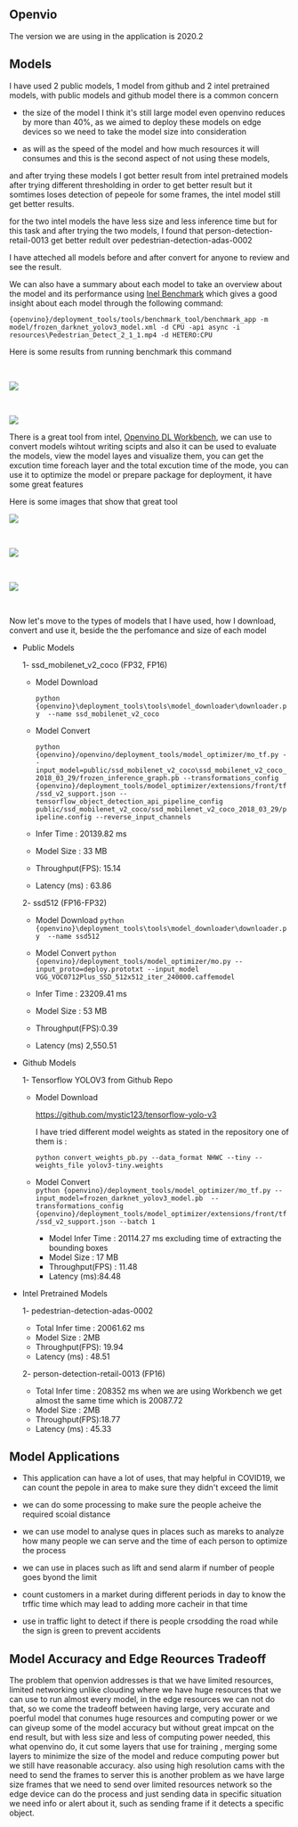 ## Openvio 

  The version we are using in the application is 2020.2
  
## Models

I have used 2 public models, 1 model from github and 2 intel pretrained models, with public models and github model there is a common concern

- the size of the model I think it's still large model even openvino reduces by more than 40%, as we aimed to deploy these models on edge devices so we need to take the model size into consideration

-  as will as the speed of the model and how much resources it will consumes and this is the second aspect of not using these models, 

and after trying these models I got better result from intel pretrained models after trying different thresholding in order to get better result but it somtimes loses detection of pepeole for some frames, the intel model still get better results.

for the two intel models the have less size and less inference time but for this task and after trying the two models, I found that person-detection-retail-0013 get better redult over pedestrian-detection-adas-0002  

I have atteched all models before and after convert for anyone to review and see the result.

We can also have a summary about each model to take an overview about the model and its performance using [Inel Benchmark](https://docs.openvinotoolkit.org/latest/_inference_engine_samples_benchmark_app_README.html) which gives a good insight about each model through the following command:

```{openvino}/deployment_tools/tools/benchmark_tool/benchmark_app -m model/frozen_darknet_yolov3_model.xml -d CPU -api async -i resources\Pedestrian_Detect_2_1_1.mp4 -d HETERO:CPU``` 

Here is some results from running benchmark this command

<br/>

![](benchmark_images\frozen_darknet_yolov3_model.png)

<br/>

![](benchmark_images\person-detection-retail-0013(FP16).png)

There is a great tool from intel, [Openvino DL Workbench](https://docs.openvinotoolkit.org/latest/_docs_Workbench_DG_Install_Workbench.html), we can use to convert models wihtout writing scipts and also it can be used to evaluate the models, view the model layes and visualize them, you can get the excution time foreach layer and the total excution time of the mode, you can use it to optimize the model or prepare package for deployment, it have some great features

Here is some images that show that great tool


![](worknech_model\workbench.png)

<br/>

![](worknech_model\workbench2.png)

<br/>

![](worknech_model\workbench3.png)

<br/>

Now let's move to the types of models that I have used, how I download, convert and use it, beside the the perfomance and size of each model

- Public Models

  1- ssd_mobilenet_v2_coco (FP32, FP16)

    - Model Download
    
      ```python {openvino}\deployment_tools\tools\model_downloader\downloader.py  --name ssd_mobilenet_v2_coco```

    - Model Convert<br/>
    
      ```python {openvino}/openvino/deployment_tools/model_optimizer/mo_tf.py --input_model=public/ssd_mobilenet_v2_coco\ssd_mobilenet_v2_coco_2018_03_29/frozen_inference_graph.pb --transformations_config {openvino}/deployment_tools/model_optimizer/extensions/front/tf/ssd_v2_support.json --tensorflow_object_detection_api_pipeline_config public/ssd_mobilenet_v2_coco/ssd_mobilenet_v2_coco_2018_03_29/pipeline.config --reverse_input_channels ```
      

    - Infer Time : 20139.82 ms
    - Model Size : 33 MB
    - Throughput(FPS): 15.14
    - Latency (ms) : 63.86


  2- ssd512 (FP16-FP32)

    - Model Download
      ```python {openvino}\deployment_tools\tools\model_downloader\downloader.py  --name ssd512```

    - Model Convert
      ```python {openvino}/deployment_tools/model_optimizer/mo.py --input_proto=deploy.prototxt --input_model VGG_VOC0712Plus_SSD_512x512_iter_240000.caffemodel```

    - Infer Time : 23209.41 ms
    - Model Size : 53 MB
    - Throughput(FPS):0.39
    - Latency (ms) 2,550.51


- Github Models

  1- Tensorflow YOLOV3 from Github Repo

    - Model Download
      
      https://github.com/mystic123/tensorflow-yolo-v3

      I have tried different model weights as stated in the repository one of them is :

        ```python convert_weights_pb.py --data_format NHWC --tiny --weights_file yolov3-tiny.weights```
    
    - Model Convert <br/>
      ```python {openvino}/deployment_tools/model_optimizer/mo_tf.py --input_model=frozen_darknet_yolov3_model.pb  --transformations_config {openvino}/deployment_tools/model_optimizer/extensions/front/tf/ssd_v2_support.json --batch 1```


      - Model Infer Time : 20114.27 ms  excluding time of extracting the bounding boxes
      - Model Size : 17 MB
      - Throughput(FPS) : 11.48
      - Latency (ms):84.48

- Intel Pretrained Models

  1- pedestrian-detection-adas-0002

    - Total Infer time : 20061.62 ms
    - Model Size : 2MB
    - Throughput(FPS): 19.94
    - Latency (ms) : 48.51


  2- person-detection-retail-0013 (FP16)
    - Total Infer time : 208352 ms when we are using Workbench we get almost the same time which is 20087.72
    - Model Size : 2MB
    - Throughput(FPS):18.77
    - Latency (ms) : 45.33


## Model Applications

- This application can have a lot of uses, that may helpful in COVID19, we can count the pepole in area to make sure they didn't exceed the limit

- we can do some processing to make sure the people acheive the required scoial distance

- we can use model to analyse ques in places such as mareks to analyze how many people we can serve and the time of each person to optimize the process

- we can use in places such as lift and send alarm if number of people goes byond the limit

- count customers in a market during different periods in day to know the trffic time which may lead to adding more cacheir in that time

- use in traffic light to detect if there is people crsodding the road while the sign is green to prevent accidents  

## Model Accuracy and Edge Reources Tradeoff

The problem that openvion addresses is that we have limited resources, limited networking unlike clouding where we have huge resources that we can use to run almost every model, in the edge resources we can not do that, so we come the tradeoff between having large, very accurate and poerful model that conumes huge resources and computing power or we can giveup some of the model accuracy but without great impcat on the end result, but with less size and less of computing power needed, this what openvino do, it cut some layers that use for training , merging some layers to minimize the size of the model and reduce computing power but we still have reasonable accuracy. also using high resolution cams with the need to send the frames to server this is another problem as we have large size frames that we need to send over limited resources network so the edge device can do the process and just sending data in specific situation we need info or alert about it, such as sending frame if it detects a specific object.
